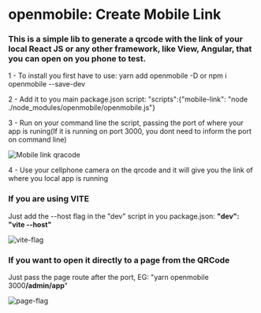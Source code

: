 # openmobile: Create Mobile Link
<h3>This is a simple lib to generate a qrcode with the link of your local React JS or any other framework, like View, Angular, that you can open on you phone to test.</h3>

<p> 1 - To install you first have to use: yarn add openmobile -D or npm i openmobile --save-dev </p>

<p> 2 - Add it to you main package.json script: "scripts":{"mobile-link": "node ./node_modules/openmobile/openmobile.js"} </p>  
<div>
<p> 3 - Run on your command line the script, passing the port of where your app is runing(If it is running on port 3000, you dont need to inform the port on command line)</p>
<image src="./mobile-link.PNG" alt="Mobile link qracode">
<p> 4 - Use your cellphone camera on the qrcode and it will give you the link of where you local app is running</p> 

<h3> If you are using VITE </h3>
<p> Just add the --host flag in the "dev" script in you package.json: <b>"dev": "vite --host"</b> </p>
<image src="./viteflag.PNG" alt="vite-flag">

<h3> If you want to open it directly to a page from the QRCode </h3>
<p> Just pass the page route after the port, EG: "yarn openmobile 3000<b>/admin/app</b>" </p>
<image src="./page.PNG" alt="page-flag">


</div>
